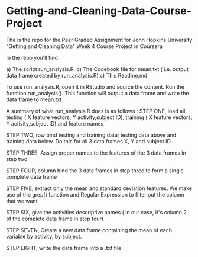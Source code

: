 # Getting-and-Cleaning-Data-Course-Project
The is the repo for the Peer Graded Assignment for John Hopkins University "Getting and Cleaning Data" Week 4 Course Project in Coursera

In the repo you'll find : 

a) The script run_analysis.R. 
b) The Codebook file for mean.txt ( i.e. output data frame created by run_analysis.R)
c) This Readme.md

To use run_analysis.R, open it in RStudio and source the content. Run the function run_analysis(). This function will output a data frame and write the data frame to mean.txt. 

A summary of what run_analysis.R does is as follows : 
STEP ONE, load all testing ( X feature vectors, Y activity,subject ID), training ( X feature vectors, Y activity,subject ID) and feature names

STEP TWO, row bind testing and training data; testing data above and training data below. Do this for all 3 data frames X, Y and subject ID

STEP THREE, Assign proper names to the features of the 3 data frames in step two

STEP FOUR, column bind the 3 data frames in step three to form a single complete data frame

STEP FIVE, extract only the mean and standard deviation features. We make use of the grep() function and Regular Expression to filter out the column that we want

STEP SIX, give the activities descriptive names ( in our case, it's column 2 of the complete data frame in step four)

STEP SEVEN, Create a new data frame containing the mean of each variable by activity, by subject.

STEP EIGHT, write the data frame into a .txt file
